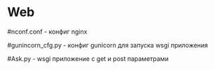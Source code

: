 # Web

#nconf.conf - конфиг nginx

#gunincorn_cfg.py - конфиг gunicorn для запуска wsgi приложения

#Ask.py - wsgi приложение с get и post параметрами